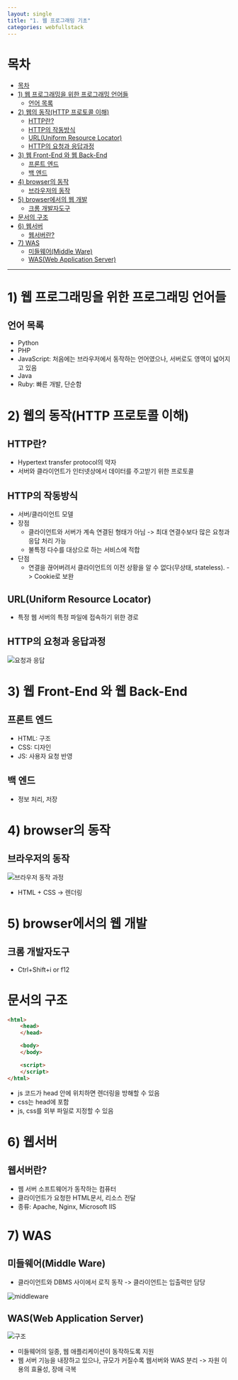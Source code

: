 ```yaml
---
layout: single
title: "1. 웹 프로그래밍 기초"
categories: webfullstack
---
```


# 목차
- [목차](#--)
- [1) 웹 프로그래밍을 위한 프로그래밍 언어들](#1-----------------------)
  * [언어 목록](#-----)
- [2) 웹의 동작(HTTP 프로토콜 이해)](#2--------http---------)
  * [HTTP란?](#http--)
  * [HTTP의 작동방식](#http------)
  * [URL(Uniform Resource Locator)](#url-uniform-resource-locator-)
  * [HTTP의 요청과 응답과정](#http----------)
- [3) 웹 Front-End 와 웹 Back-End](#3----front-end-----back-end)
  * [프론트 엔드](#------)
  * [백 엔드](#----)
- [4) browser의 동작](#4--browser----)
  * [브라우저의 동작](#--------)
- [5) browser에서의 웹 개발](#5--browser--------)
  * [크롬 개발자도구](#--------)
- [문서의 구조](#------)
- [6) 웹서버](#6-----)
  * [웹서버란?](#-----)
- [7) WAS](#7--was)
  * [미들웨어(Middle Ware)](#-----middle-ware-)
  * [WAS(Web Application Server)](#was-web-application-server-)


---
# 1) 웹 프로그래밍을 위한 프로그래밍 언어들
## 언어 목록
* Python
* PHP
* JavaScript: 처음에는 브라우저에서 동작하는 언어였으나, 서버로도 영역이 넓어지고 있음
* Java
* Ruby: 빠른 개발, 단순함


# 2) 웹의 동작(HTTP 프로토콜 이해)
## HTTP란?
* Hypertext transfer protocol의 약자
* 서버와 클라이언트가 인터넷상에서 데이터를 주고받기 위한 프로토콜


## HTTP의 작동방식
* 서버/클라이언트 모델
* 장점
    * 클라이언트와 서버가 계속 연결된 형태가 아님 
    -> 최대 연결수보다 많은 요청과 응답 처리 가능
    * 불특정 다수를 대상으로 하는 서비스에 적합
* 단점
    * 연결을 끊어버려서 클라이언트의 이전 상황을 알 수 없다(무상태, stateless).
    -> Cookie로 보완


## URL(Uniform Resource Locator)
* 특정 웹 서버의 특정 파일에 접속하기 위한 경로


## HTTP의 요청과 응답과정
![요청과 응답](https://cphinf.pstatic.net/mooc/20180119_25/1516354290022wUY3x_PNG/http_-_.PNG)


# 3) 웹 Front-End 와 웹 Back-End
## 프론트 엔드
* HTML: 구조
* CSS: 디자인
* JS: 사용자 요청 반영

## 백 엔드
* 정보 처리, 저장


# 4) browser의 동작
## 브라우저의 동작
![브라우저 동작 과정](https://cphinf.pstatic.net/mooc/20171231_32/1514692895834EoHUo_PNG/webkitflow.png)
* HTML + CSS -> 렌더링


# 5) browser에서의 웹 개발
## 크롬 개발자도구
* Ctrl+Shift+i or f12


# 문서의 구조
```html
<html>
    <head>
    </head>

    <body>
    </body>

    <script>
    </script>
</html>
```
* js 코드가 head 안에 위치하면 렌더링을 방해할 수 있음
* css는 head에 포함
* js, css를 외부 파일로 지정할 수 있음


# 6) 웹서버
## 웹서버란?
* 웹 서버 소프트웨어가 동작하는 컴퓨터
* 클라이언트가 요청한 HTML문서, 리소스 전달
* 종류: Apache, Nginx, Microsoft IIS


# 7) WAS
## 미들웨어(Middle Ware)
* 클라이언트와 DBMS 사이에서 로직 동작
-> 클라이언트는 입출력만 담당

![middleware](https://cphinf.pstatic.net/mooc/20180122_267/1516608805247GN2hK_PNG/1_1_7_.PNG)


## WAS(Web Application Server)
![구조](https://cphinf.pstatic.net/mooc/20180122_270/1516606715302CWRJG_PNG/1_1_7_was.PNG)
* 미들웨어의 일종, 웹 애플리케이션이 동작하도록 지원
* 웹 서버 기능을 내장하고 있으나, 규모가 커질수록 웹서버와 WAS 분리 -> 자원 이용의 효율성, 장애 극복
